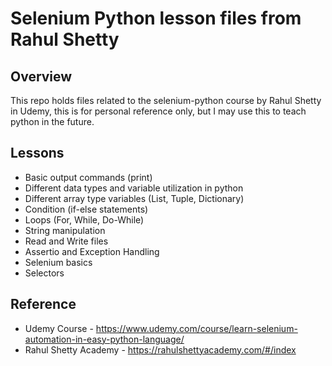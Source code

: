 # Selenium Python lesson files from Rahul Shetty

## Overview
This repo holds files related to the selenium-python course by Rahul Shetty in Udemy, this is for personal reference only, but I may use this to teach python in the future.

## Lessons
* Basic output commands (print)
* Different data types and variable utilization in python
* Different array type variables (List, Tuple, Dictionary)
* Condition (if-else statements)
* Loops (For, While, Do-While)
* String manipulation
* Read and Write files
* Assertio and Exception Handling
* Selenium basics
* Selectors

## Reference
* Udemy Course - https://www.udemy.com/course/learn-selenium-automation-in-easy-python-language/
* Rahul Shetty Academy - https://rahulshettyacademy.com/#/index

